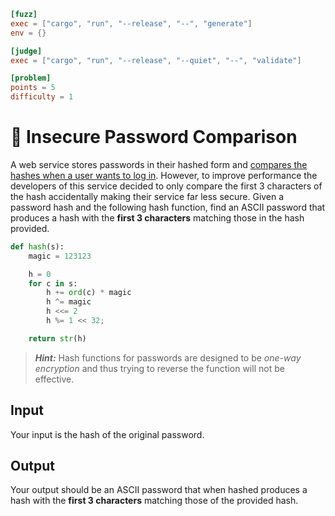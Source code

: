 ```toml
[fuzz]
exec = ["cargo", "run", "--release", "--", "generate"]
env = {}

[judge]
exec = ["cargo", "run", "--release", "--quiet", "--", "validate"]

[problem]
points = 5
difficulty = 1
```

# 🔐 Insecure Password Comparison
A web service stores passwords in their hashed form and [compares the hashes when a user wants to log in](https://en.wikipedia.org/wiki/Cryptographic_hash_function#Password_verification). However, to improve performance the developers of this service decided to only compare the first 3 characters of the hash accidentally making their service far less secure. Given a password hash and the following hash function, find an ASCII password that produces a hash with the **first 3 characters** matching those in the hash provided.

```python
def hash(s):
    magic = 123123

    h = 0
    for c in s:
        h += ord(c) * magic
        h ^= magic
        h <<= 2 
        h %= 1 << 32;

    return str(h)
```

> ***Hint:*** Hash functions for passwords are designed to be *one-way encryption* and thus trying to reverse the function will not be effective.

## Input
Your input is the hash of the original password.

## Output
Your output should be an ASCII password that when hashed produces a hash with the **first 3 characters** matching those of the provided hash.
